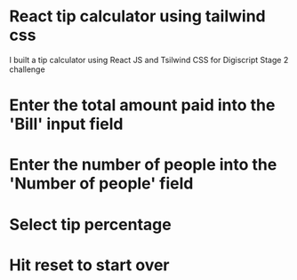 # React tip calculator using tailwind css

I built a tip calculator using React JS and Tsilwind CSS for Digiscript Stage 2 challenge

# Enter the total amount paid into the 'Bill' input field
# Enter the number of people into the 'Number of people' field
# Select tip percentage

# Hit reset to start over
